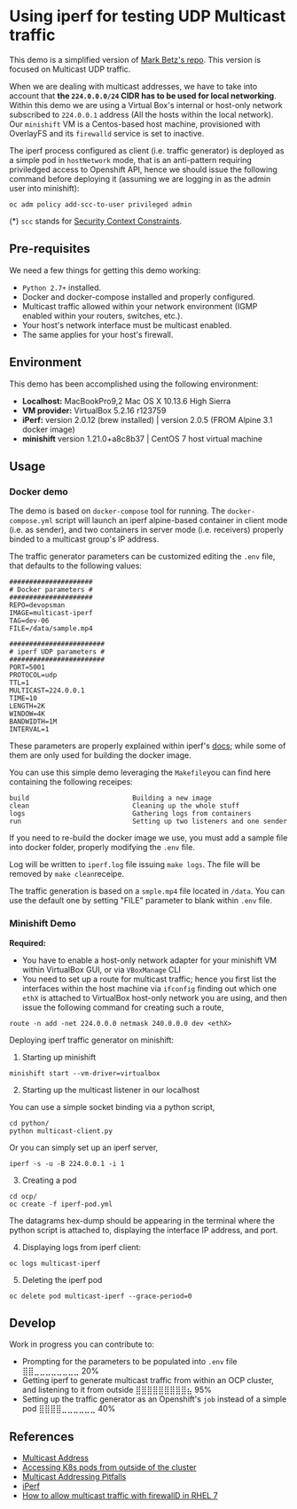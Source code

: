 # Using iperf for testing UDP Multicast traffic

This demo is a simplified version of [Mark Betz's repo](https://github.com/Markbnj/cluster-iperf). This version is focused on Multicast UDP traffic.

When we are dealing with multicast addresses, we have to take into account that **the ``224.0.0.0/24`` CIDR has to be used for local networking**. Within this demo we are using a Virtual Box's internal or host-only network subscribed to ``224.0.0.1`` address (All the hosts within the local network). Our ``minishift`` VM is a Centos-based host machine, provisioned with OverlayFS and its ``firewalld`` service is set to inactive.

The iperf process configured as client (i.e. traffic generator) is deployed as a simple pod in ``hostNetwork`` mode, that is an anti-pattern requiring priviledged access to Openshift API, hence we should issue the following command before deploying it (assuming we are logging in as the admin user into minishift):

```
oc adm policy add-scc-to-user privileged admin
```

(*) ``scc`` stands for [Security Context Constraints](https://docs.openshift.com/enterprise/3.0/admin_guide/manage_scc.html).

## Pre-requisites

We need a few things for getting this demo working:

* ``Python 2.7+`` installed.
* Docker and docker-compose installed and properly configured.
* Multicast traffic allowed within your network environment (IGMP enabled within your routers, switches, etc.).
* Your host's network interface must be multicast enabled.
* The same applies for your host's firewall.

## Environment

This demo has been accomplished using the following environment:

* **Localhost:** MacBookPro9,2 Mac OS X 10.13.6 High Sierra
* **VM provider:** VirtualBox 5.2.16 r123759
* **iPerf:** version 2.0.12 (brew installed) | version 2.0.5 (FROM Alpine 3.1 docker image)
* **minishift** version 1.21.0+a8c8b37 | CentOS 7 host virtual machine

## Usage

### Docker demo

The demo is based on ``docker-compose`` tool for running. The ``docker-compose.yml`` script will launch an iperf alpine-based container in client mode (i.e. as sender),
and two containers in server mode (i.e. receivers) properly binded to a multicast group's IP address.

The traffic generator parameters can be customized editing the ``.env`` file, that defaults to the following values:

```
#####################
# Docker parameters #
#####################
REPO=devopsman
IMAGE=multicast-iperf
TAG=dev-06
FILE=/data/sample.mp4

########################
# iperf UDP parameters #
########################
PORT=5001
PROTOCOL=udp
TTL=1
MULTICAST=224.0.0.1
TIME=10
LENGTH=2K
WINDOW=4K
BANDWIDTH=1M
INTERVAL=1
```

These parameters are properly explained within iperf's [docs](https://iperf.fr/iperf-doc.php#doc); while some of them are only used for building the docker image.

You can use this simple demo leveraging the ``Makefile``you can find here containing the following receipes:

```
build                          Building a new image
clean                          Cleaning up the whole stuff
logs                           Gathering logs from containers
run                            Setting up two listeners and one sender
```
If you need to re-build the docker image we use, you must add a sample file into docker folder, properly modifying the ``.env`` file.

Log will be written to ``iperf.log`` file issuing ``make logs``. The file will be removed by ``make clean``receipe.

The traffic generation is based on a ``smple.mp4`` file located in ``/data``. You can use the default one by setting "FILE" parameter to blank within ``.env`` file.

### Minishift Demo

**Required:**

* You have to enable a host-only network adapter for your minishift VM within VirtualBox GUI, or via ``VBoxManage`` CLI
* You need to set up a route for multicast traffic; hence you first list the interfaces within the host machine via ``ifconfig`` finding out which one ``ethX`` is attached to VirtualBox host-only network you are using, and then issue the following command for creating such a route,

```
route -n add -net 224.0.0.0 netmask 240.0.0.0 dev <ethX>
```

Deploying iperf traffic generator on minishift:

1. Starting up minishift

```
minishift start --vm-driver=virtualbox
```

2. Starting up the multicast listener in our localhost

You can use a simple socket binding via a python script,

```
cd python/
python multicast-client.py
```

Or you can simply set up an iperf server,

```
iperf -s -u -B 224.0.0.1 -i 1
```

3. Creating a pod

```
cd ocp/
oc create -f iperf-pod.yml
```

The datagrams hex-dump should be appearing in the terminal where the python script is attached to, displaying the interface IP address, and port.

4. Displaying logs from iperf client:

```
oc logs multicast-iperf
```

5. Deleting the iperf pod

```
oc delete pod multicast-iperf --grace-period=0
```

## Develop

Work in progress you can contribute to:

* Prompting for the parameters to be populated into ``.env`` file ⣿⣿⣀⣀⣀⣀⣀⣀⣀⣀ 20%	
* Getting iperf to generate multicast traffic from within an OCP cluster, and listening to it from outside ⣿⣿⣿⣿⣿⣿⣿⣿⣿⣦ 95%	
* Setting up the traffic generator as an Openshift's ``job`` instead of a simple pod ⣿⣿⣿⣿⣀⣀⣀⣀⣀⣀ 40%

## References

* [Multicast Address](https://en.wikipedia.org/wiki/Multicast_address)
* [Accessing K8s pods from outside of the cluster](http://alesnosek.com/blog/2017/02/14/accessing-kubernetes-pods-from-outside-of-the-cluster/)
* [Multicast Addressing Pitfalls](http://aviadezra.blogspot.com/2009/07/multicast-ip-udp-igmp-multi-homed.html)
* [iPerf](https://iperf.fr)
* [How to allow multicast traffic with firewallD in RHEL 7](https://access.redhat.com/solutions/1587673)
